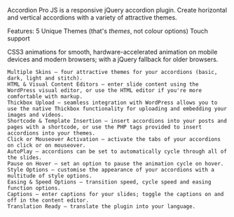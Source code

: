Accordion Pro JS is a responsive jQuery accordion plugin.  Create horizontal and vertical accordions with a variety of attractive themes.

Features:
5 Unique Themes (that's *themes*, not colour options)
Touch support


CSS3 animations for smooth, hardware-accelerated animation on mobile devices and modern browsers; with a jQuery fallback for older browsers.





    Multiple Skins — four attractive themes for your accordions (basic, dark, light and stitch).
    HTML & Visual Content Editors — enter slide content using the WordPress visual editor, or use the HTML editor if you're more comfortable with markup.
    Thickbox Upload — seamless integration with WordPress allows you to use the native Thickbox functionality for uploading and embedding your images and videos.
    Shortcode & Template Insertion — insert accordions into your posts and pages with a shortcode, or use the PHP tags provided to insert accordions into your themes.
    Click or Mouseover Activation — activate the tabs of your accordions on click or on mouseover.
    AutoPlay — accordions can be set to automatically cycle through all of the slides.
    Pause on Hover — set an option to pause the animation cycle on hover.
    Style Options — customise the appearance of your accordions with a multitude of style options.
    Easing & Speed Options — transition speed, cycle speed and easing function options.
    Captions — enter captions for your slides; toggle the captions on and off in the content editor.
    Translation Ready — translate the plugin into your language.
